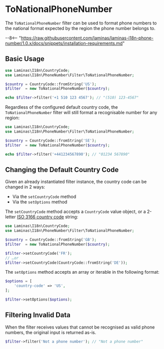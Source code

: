 # ToNationalPhoneNumber

The `ToNationalPhoneNumber` filter can be used to format phone numbers to the national format expected by the region the phone number belongs to.  

--8<-- "https://raw.githubusercontent.com/laminas/laminas-i18n-phone-number/1.0.x/docs/snippets/installation-requirements.md"

## Basic Usage

```php
use Laminas\I18n\CountryCode;
use Laminas\I18n\PhoneNumber\Filter\ToNationalPhoneNumber;

$country = CountryCode::fromString('US');
$filter  = new ToNationalPhoneNumber($country);

echo $filter->filter('+1 510 123 4567'); // "(510) 123-4567"
```

Regardless of the configured default country code, the `ToNationalPhoneNumber` filter will still format a recognisable number for any region:

```php
use Laminas\I18n\CountryCode;
use Laminas\I18n\PhoneNumber\Filter\ToNationalPhoneNumber;

$country = CountryCode::fromString('SE');
$filter  = new ToNationalPhoneNumber($country);

echo $filter->filter('+441234567890'); // "01234 567890"
```

## Changing the Default Country Code

Given an already instantiated filter instance, the country code can be changed in 2 ways:

- Via the `setCountryCode` method
- Via the `setOptions` method

The `setCountryCode` method accepts a `CountryCode` value object, or a 2-letter [ISO 3166 country code](https://en.wikipedia.org/wiki/List_of_ISO_3166_country_codes) string:

```php
use Laminas\I18n\CountryCode;
use Laminas\I18n\PhoneNumber\Filter\ToNationalPhoneNumber;

$country = CountryCode::fromString('GB');
$filter  = new ToNationalPhoneNumber($country);

$filter->setCountryCode('FR');
// …or
$filter->setCountryCode(CountryCode::fromString('DE'));
```

The `setOptions` method accepts an array or iterable in the following format:

```php
$options = [
    'country-code' => 'US',
];

$filter->setOptions($options);
```

## Filtering Invalid Data

When the filter receives values that cannot be recognised as valid phone numbers, the original input is returned as-is.

```php
$filter->filter('Not a phone number'); // "Not a phone number"
```

